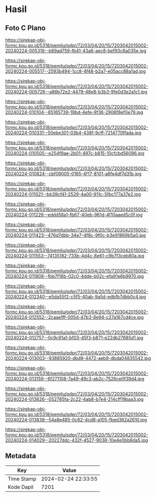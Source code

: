 # Hasil

## Foto C Plano

https://sirekap-obj-formc.kpu.go.id/5318/pemilu/pdpr/72/03/04/20/15/7203042015002-20240224-005318--b89ad759-fb41-43a6-aec8-bef93c6a035e.jpg

https://sirekap-obj-formc.kpu.go.id/5318/pemilu/pdpr/72/03/04/20/15/7203042015002-20240224-005517--2593b494-1cc8-4f48-b2a7-e05acc88a1ad.jpg

https://sirekap-obj-formc.kpu.go.id/5318/pemilu/pdpr/72/03/04/20/15/7203042015002-20240224-005726--a86b72e2-4479-48e8-b3b3-9fe0d3e2a1c1.jpg

https://sirekap-obj-formc.kpu.go.id/5318/pemilu/pdpr/72/03/04/20/15/7203042015002-20240224-010104--85165739-19bd-4efe-9f36-2906f8ef0e79.jpg

https://sirekap-obj-formc.kpu.go.id/5318/pemilu/pdpr/72/03/04/20/15/7203042015002-20240224-010331--50ebe301-03b4-438f-9cff-7214770ffada.jpg

https://sirekap-obj-formc.kpu.go.id/5318/pemilu/pdpr/72/03/04/20/15/7203042015002-20240224-010505--e254f9ae-2b01-497c-b815-10cfcbd56096.jpg

https://sirekap-obj-formc.kpu.go.id/5318/pemilu/pdpr/72/03/04/20/15/7203042015002-20240224-010824--cbf09005-0165-4f17-8101-a6fe4df7d31b.jpg

https://sirekap-obj-formc.kpu.go.id/5318/pemilu/pdpr/72/03/04/20/15/7203042015002-20240224-011021--bb39cf41-2529-4a00-911c-5fbc177a37e2.jpg

https://sirekap-obj-formc.kpu.go.id/5318/pemilu/pdpr/72/03/04/20/15/7203042015002-20240224-011226--eddd58a1-fb67-40eb-961d-4f10aaed5c0f.jpg

https://sirekap-obj-formc.kpu.go.id/5318/pemilu/pdpr/72/03/04/20/15/7203042015002-20240224-011423--476d7dbb-34e7-4f8c-9f0c-b3e91869b5a0.jpg

https://sirekap-obj-formc.kpu.go.id/5318/pemilu/pdpr/72/03/04/20/15/7203042015002-20240224-011553--74135182-733b-4d4c-8e61-c9b7f3ceb80a.jpg

https://sirekap-obj-formc.kpu.go.id/5318/pemilu/pdpr/72/03/04/20/15/7203042015002-20240224-011808--fbb7f16b-02c0-4dde-b02c-efa91e6b9970.jpg

https://sirekap-obj-formc.kpu.go.id/5318/pemilu/pdpr/72/03/04/20/15/7203042015002-20240224-012340--e5da55f2-c5f5-40ab-9a5d-edbfb7dbb0c4.jpg

https://sirekap-obj-formc.kpu.go.id/5318/pemilu/pdpr/72/03/04/20/15/7203042015002-20240224-012552--2caae1ff-005d-47b3-8e94-c27a167cd4ce.jpg

https://sirekap-obj-formc.kpu.go.id/5318/pemilu/pdpr/72/03/04/20/15/7203042015002-20240224-012757--0c9c91a1-b103-45f3-b871-e22db27685d1.jpg

https://sirekap-obj-formc.kpu.go.id/5318/pemilu/pdpr/72/03/04/20/15/7203042015002-20240224-013003--93885920-dbd8-4472-aeb9-dbda04835542.jpg

https://sirekap-obj-formc.kpu.go.id/5318/pemilu/pdpr/72/03/04/20/15/7203042015002-20240224-013159--6f271108-7a49-49c3-ab2c-7526ce0f39d4.jpg

https://sirekap-obj-formc.kpu.go.id/5318/pemilu/pdpr/72/03/04/20/15/7203042015002-20240224-013626--052785fa-2c22-4ab8-b7e4-214cff19baa3.jpg

https://sirekap-obj-formc.kpu.go.id/5318/pemilu/pdpr/72/03/04/20/15/7203042015002-20240224-013838--54a8e485-0c62-4cd8-a105-fbed362a2610.jpg

https://sirekap-obj-formc.kpu.go.id/5318/pemilu/pdpr/72/03/04/20/15/7203042015002-20240224-014029--20227ddc-432f-4527-9038-10e4e0bb8da5.jpg


## Metadata

| Key        | Value               |
| ---------- | ------------------- |
| Time Stamp | 2024-02-24 22:33:55 |
| Kode Dapil | 7201                |




